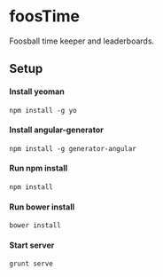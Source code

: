 foosTime
========

Foosball time keeper and leaderboards.

## Setup

#### Install yeoman
```
npm install -g yo
```

#### Install angular-generator
```
npm install -g generator-angular
```

#### Run npm install
```
npm install
```

#### Run bower install
```
bower install
```

#### Start server
```
grunt serve
```
